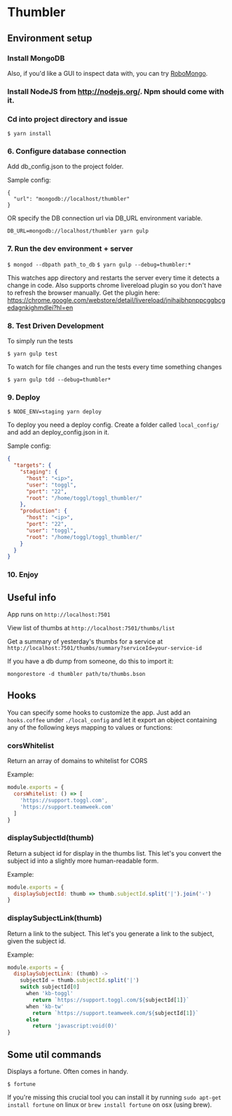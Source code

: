 # Thumbler

## Environment setup

### Install MongoDB

Also, if you'd like a GUI to inspect data with, you can try [RoboMongo](https://robomongo.org/download).

### Install NodeJS from http://nodejs.org/. Npm should come with it.

### Cd into project directory and issue

`$ yarn install`

### 6. Configure database connection

Add db_config.json to the project folder.

Sample config:

```
{
  "url": "mongodb://localhost/thumbler"
}
```

OR specify the DB connection url via DB_URL environment variable.

`DB_URL=mongodb://localhost/thumbler yarn gulp`

### 7. Run the dev environment + server

`$ mongod --dbpath path_to_db`
`$ yarn gulp --debug=thumbler:*`

This watches app directory and restarts the server every time it detects a change in code.
Also supports chrome livereload plugin so you don't have to refresh the browser manually.
Get the plugin here: https://chrome.google.com/webstore/detail/livereload/jnihajbhpnppcggbcgedagnkighmdlei?hl=en

### 8. Test Driven Development

To simply run the tests

`$ yarn gulp test`

To watch for file changes and run the tests every time something changes

`$ yarn gulp tdd --debug=thumbler*`

### 9. Deploy

`$ NODE_ENV=staging yarn deploy`

To deploy you need a deploy config. Create a folder called `local_config/` and add an deploy_config.json in it.

Sample config:

```json
{
  "targets": {
    "staging": {
      "host": "<ip>",
      "user": "toggl",
      "port": "22",
      "root": "/home/toggl/toggl_thumbler/"
    },
    "production": {
      "host": "<ip>",
      "port": "22",
      "user": "toggl",
      "root": "/home/toggl/toggl_thumbler/"
    }
  }
}
```

### 10. Enjoy

## Useful info

App runs on `http://localhost:7501`

View list of thumbs at `http://localhost:7501/thumbs/list`

Get a summary of yesterday's thumbs for a service at `http://localhost:7501/thumbs/summary?serviceId=your-service-id`

If you have a db dump from someone, do this to import it:

`mongorestore -d thumbler path/to/thumbs.bson`

## Hooks

You can specify some hooks to customize the app. Just add an `hooks.coffee` under `./local_config` and let it export an object
containing any of the following keys mapping to values or functions:

### corsWhitelist

Return an array of domains to whitelist for CORS

Example:

```javascript
module.exports = {
  corsWhitelist: () => [
    'https://support.toggl.com',
    'https://support.teamweek.com'
  ]
}
```

### displaySubjectId(thumb)

Return a subject id for display in the thumbs list. This let's you convert the subject id into a slightly more human-readable form.

Example:

```javascript
module.exports = {
  displaySubjectId: thumb => thumb.subjectId.split('|').join('-')
}
```

### displaySubjectLink(thumb)

Return a link to the subject. This let's you generate a link to the subject, given the subject id.

Example:

```javascript
module.exports = {
  displaySubjectLink: (thumb) ->
    subjectId = thumb.subjectId.split('|')
    switch subjectId[0]
      when 'kb-toggl'
        return `https://support.toggl.com/${subjectId[1]}`
      when 'kb-tw'
        return `https://support.teamweek.com/${subjectId[1]}`
      else
        return 'javascript:void(0)'
}
```

## Some util commands

Displays a fortune. Often comes in handy.

`$ fortune`

If you're missing this crucial tool you can install it by running `sudo apt-get install fortune` on linux or `brew install fortune` on osx (using brew).
